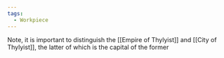```yaml
---
tags:
  - Workpiece
---
```

Note, it is important to distinguish the [[Empire of Thylyist]] and [[City of Thylyist]], the latter of which is the capital of the former
